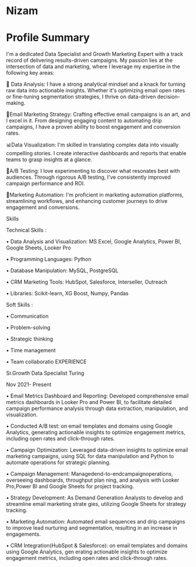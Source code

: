 # Nizam
# Profile Summary
I'm a dedicated Data Specialist and Growth Marketing Expert with a track record of delivering results-driven campaigns. My passion lies at the intersection of data and marketing, where I leverage my expertise in the following key areas:

📑 Data Analysis: I have a strong analytical mindset and a knack for turning raw data into actionable insights. Whether it's optimizing email open rates or fine-tuning segmentation strategies, I thrive on data-driven decision-making.

📧Email Marketing Strategy: Crafting effective email campaigns is an art, and I excel in it. From designing engaging content to automating drip campaigns, I have a proven ability to boost engagement and conversion rates.

📊Data Visualization: I'm skilled in translating complex data into visually compelling stories. I create interactive dashboards and reports that enable teams to grasp insights at a glance.

🎯A/B Testing: I love experimenting to discover what resonates best with audiences. Through rigorous A/B testing, I've consistently improved campaign performance and ROI.

🤖Marketing Automation: I'm proficient in marketing automation platforms, streamlining workflows, and enhancing customer journeys to drive engagement and conversions.

Skills

Technical Skills :

 • Data Analysis and Visualization: MS Excel, Google Analytics, Power BI, Google Sheets, Looker Pro
 
 • Programming Languages: Python
 
 • Database Manipulation: MySQL, PostgreSQL
 
 • CRM Marketing Tools: HubSpot, Salesforce, Interseller, Outreach
 
 • Libraries: Scikit-learn, XG Boost, Numpy, Pandas
 
 Soft Skills :
 
 • Communication
 
 • Problem-solving
 
 • Strategic thinking
 
 • Time management
 
 • Team collaboratio
  EXPERIENCE
  
 Sr.Growth Data Specialist
 Turing
 
 Nov 2021- Present
 
 • Email Metrics Dashboard and Reporting: Developed comprehensive email metrics dashboards in Looker
 Pro and Power BI, to facilitate detailed campaign performance analysis through data extraction, manipulation,
 and visualization.
 
 • Conducted A/B test: on email templates and domains using Google Analytics, generating actionable insights
 to optimize engagement metrics, including open rates and click-through rates.
 
 • Campaign Optimization: Leveraged data-driven insights to optimize email marketing campaigns, using SQL
 for data manipulation and Python to automate operations for strategic planning.
 
 • Campaign Management: Managedend-to-endcampaignoperations, overseeing dashboards, throughput plan
ning, and analysis with Looker Pro,Power BI and Google Sheets for project tracking.

 • Strategy Development: As Demand Generation Analysts to develop and streamline email marketing strate
gies, utilizing Google Sheets for strategy tracking.

 • Marketing Automation: Automated email sequences and drip campaigns to improve lead nurturing and
 segmentation, resulting in an increase in engagements.
 
 • CRM Integration(HubSpot & Salesforce): on email templates and domains using Google Analytics, gen
erating actionable insights to optimize engagement metrics, including open rates and click-through rates.
